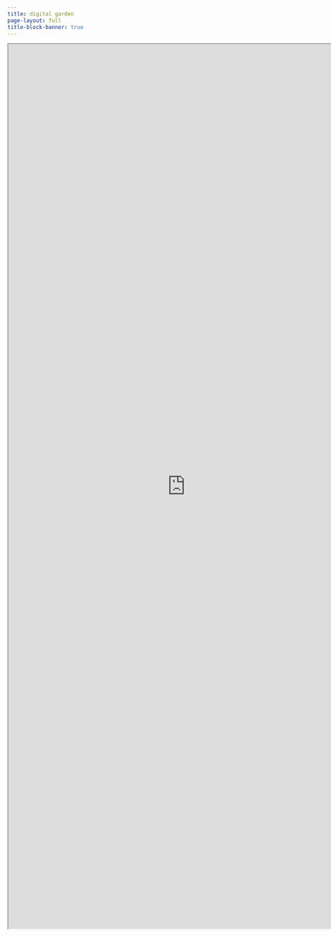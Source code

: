 ```yaml
---
title: digital garden
page-layout: full
title-block-banner: true
---
```


<iframe src="https://docs.google.com/document/d/1K3ImqbTGLkX_ksj2T8Pev3O9kHk9-xU39ZsFcMnEMpE/pub?embedded=true" width="800" height="2000"></iframe>
